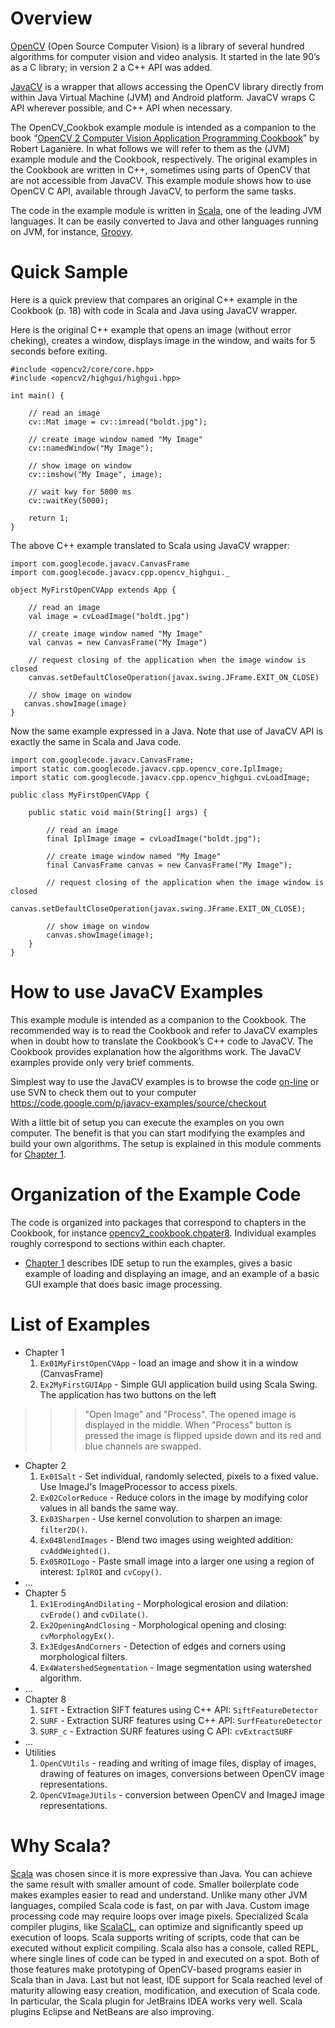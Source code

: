 

# Overview #

[OpenCV](http://opencv.willowgarage.com/) (Open Source Computer Vision) is a library of several hundred algorithms for computer vision and video analysis.
It started in the late 90’s as a C library; in version 2 a C++ API was added.

[JavaCV](https://code.google.com/p/javacv/) is a wrapper that allows accessing the OpenCV library directly from within Java Virtual Machine (JVM) and Android platform.
JavaCV wraps C API wherever possible, and C++ API when necessary.

The OpenCV\_Cookbok example module is intended as a companion to the book “[OpenCV 2 Computer Vision Application Programming Cookbook](http://www.laganiere.name/opencvCookbook/)” by Robert Laganière.
In what follows we will refer to them as the (JVM) example module and the Cookbook, respectively.
The original examples in the Cookbook are written in C++, sometimes using parts of OpenCV that are not accessible from JavaCV.
This example module shows how to use OpenCV C API, available through JavaCV, to perform the same tasks.

The code in the example module is written in [Scala](http://www.scala-lang.org), one of the leading JVM languages.
It can be easily converted to Java and other languages running on JVM, for instance, [Groovy](http://groovy.codehaus.org/).

# Quick Sample #
Here is a quick preview that compares an original C++ example in the Cookbook (p. 18)
with code in Scala and Java using JavaCV wrapper.

Here is the original C++ example that opens an image (without error cheking), creates a window,
displays image in the window, and waits for 5 seconds before exiting.

```
#include <opencv2/core/core.hpp>
#include <opencv2/highgui/highgui.hpp>

int main() {

    // read an image
    cv::Mat image = cv::imread("boldt.jpg");
    
    // create image window named "My Image"
    cv::namedWindow("My Image");
    
    // show image on window
    cv::imshow("My Image", image);
    
    // wait kwy for 5000 ms
    cv::waitKey(5000);

    return 1;
}
```

The above C++ example translated to Scala using JavaCV wrapper:
```
import com.googlecode.javacv.CanvasFrame
import com.googlecode.javacv.cpp.opencv_highgui._

object MyFirstOpenCVApp extends App {
    
    // read an image
    val image = cvLoadImage("boldt.jpg")

    // create image window named "My Image"
    val canvas = new CanvasFrame("My Image")

    // request closing of the application when the image window is closed
    canvas.setDefaultCloseOperation(javax.swing.JFrame.EXIT_ON_CLOSE)

    // show image on window
   canvas.showImage(image)
}
```

Now the same example expressed in a Java. Note that use of JavaCV API is exactly the same in Scala and Java code.
```
import com.googlecode.javacv.CanvasFrame;
import static com.googlecode.javacv.cpp.opencv_core.IplImage;
import static com.googlecode.javacv.cpp.opencv_highgui.cvLoadImage;

public class MyFirstOpenCVApp {

    public static void main(String[] args) {
        
        // read an image
        final IplImage image = cvLoadImage("boldt.jpg");
        
        // create image window named "My Image"
        final CanvasFrame canvas = new CanvasFrame("My Image");
        
        // request closing of the application when the image window is closed
        canvas.setDefaultCloseOperation(javax.swing.JFrame.EXIT_ON_CLOSE);
                
        // show image on window
        canvas.showImage(image);
    }
}
```

# How to use JavaCV Examples #
This example module is intended as a companion to the Cookbook. The recommended way is to read the Cookbook and refer to JavaCV examples when in doubt how to translate the Cookbook’s C++ code to JavaCV. The Cookbook provides explanation how the algorithms work. The JavaCV examples provide only very brief comments.

Simplest way to use the JavaCV examples is to browse the code [on-line](https://code.google.com/p/javacv-examples/source/browse/#svn%2Ftrunk%2FOpenCV2_Cookbook%2Fsrc%2Fopencv2_cookbook) or use SVN to check them out to your computer https://code.google.com/p/javacv-examples/source/checkout

With a little bit of setup you can execute the examples on you own computer.
The benefit is that you can start modifying the examples and build your own algorithms.
The setup is explained in this module comments for [Chapter 1](OpenCV2_Cookbook_Examples_Chapter_1.md).

# Organization of the Example Code #
The code is organized into packages that correspond to chapters in the Cookbook, for instance [opencv2\_cookbook.chpater8](https://code.google.com/p/javacv-examples/source/browse/#svn%2Ftrunk%2FOpenCV2_Cookbook%2Fsrc%2Fopencv2_cookbook%2Fchapter08).
Individual examples roughly correspond to sections within each chapter.

  * [Chapter 1](OpenCV2_Cookbook_Examples_Chapter_1.md) describes IDE setup to run the examples, gives a basic example of loading and displaying an image, and an example of a basic GUI example that does basic image processing.

# List of Examples #

  * Chapter 1
    1. `Ex01MyFirstOpenCVApp` - load an image and show it in a window (CanvasFrame)
    1. `Ex2MyFirstGUIApp` - Simple GUI application build using Scala Swing. The application has two buttons on the left
> > > "Open Image" and "Process". The opened image is displayed in the middle. When "Process" button
> > > is pressed the image is flipped upside down and its red and blue channels are swapped.
  * Chapter 2
    1. `Ex01Salt` - Set individual, randomly selected, pixels to a fixed value. Use ImageJ's ImageProcessor to access pixels.
    1. `Ex02ColorReduce` - Reduce colors in the image by modifying color values in all bands the same way.
    1. `Ex03Sharpen` - Use kernel convolution to sharpen an image: `filter2D()`.
    1. `Ex04BlendImages` - Blend two images using weighted addition: `cvAddWeighted()`.
    1. `Ex05ROILogo` - Paste small image into a larger one using a region of interest: `IplROI` and `cvCopy()`.
  * ...
  * Chapter 5
    1. `Ex1ErodingAndDilating` - Morphological erosion and dilation: `cvErode()` and `cvDilate()`.
    1. `Ex2OpeningAndClosing` - Morphological opening and closing: `cvMorphologyEx()`.
    1. `Ex3EdgesAndCorners` - Detection of edges and corners using morphological filters.
    1. `Ex4WatershedSegmentation` - Image segmentation using watershed algorithm.
  * ...
  * Chapter 8
    1. `SIFT` - Extraction SIFT features using C++ API: `SiftFeatureDetector`
    1. `SURF` - Extraction SURF features using C++ API: `SurfFeatureDetector`
    1. `SURF_c` - Extraction SURF features using C API: `cvExtractSURF`
  * ...
  * Utilities
    1. `OpenCVUtils` - reading and writing of image files, display of images, drawing of features on images, conversions between OpenCV image representations.
    1. `OpenCVImageJUtils` - conversion between OpenCV and ImageJ image representations.

# Why Scala? #
[Scala](http://www.scala-lang.org) was chosen since it is more expressive than Java. You can achieve the same result with smaller amount of code. Smaller boilerplate code makes examples easier to read and understand. Unlike many other JVM languages, compiled Scala code is fast, on par with Java. Custom image processing code may require loops over image pixels. Specialized Scala compiler plugins, like [ScalaCL](https://code.google.com/p/scalacl/wiki/ScalaCLPlugin), can optimize and significantly speed up execution of loops.
Scala supports writing of scripts, code that can be executed without explicit compiling. Scala also has a console, called REPL, where single lines of code can be typed in and executed on a spot. Both of those features make prototyping of OpenCV-based programs easier in Scala than in Java.
Last but not least, IDE support for Scala reached level of maturity allowing easy creation, modification, and execution of Scala code. In particular, the Scala plugin for JetBrains IDEA works very well. Scala plugins Eclipse and NetBeans are also improving.
